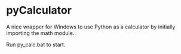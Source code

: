 # pyCalculator

A nice wrapper for Windows to use Python as a calculator by initially importing the math module.

Run py_calc.bat to start.
